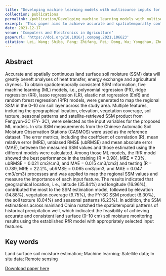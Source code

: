 ```yaml
---
title: "Developing machine learning models with multisource inputs for improved land surface soil moisture in China"
collection: publications
permalink: /publication/Developing machine learning models with multisource inputs for improved land surface soil moisture in China
excerpt: 'This paper aims to achieve accurate and spatiotemporally continuous land SSM coverage within the 0–10 cm soil layer by building and comparing models with fve frequently used ML techniques.'
date: 2021-12-17
venue: 'Computers and Electronics in Agriculture'
paperurl: 'https://doi.org/10.1016/j.compag.2021.106623'
citation: Lei, Wang; Shibo, Fang; Zhifang, Pei; Dong, Wu; Yongchao, Zhu; Wen, Zhuo. Developing machine learning models with multisource inputs for improved land surface soil moisture in China. Computers and Electronics in Agriculture, 2022, 192, 106623. 
---
```


## Abstract
Accurate and spatially continuous land surface soil moisture (SSM) data will greatly beneft analyses of heat
transfer, energy exchange and agricultural dryness. To obtain spatiotemporally consistent SSM information, five
machine learning (ML) models, i.e., polynomial regression (PR), ridge regression (RR), lasso regression (LR),
elastic net regression (EnR) and random forest regression (RfR) models, were generated to map the regional SSM
in the 0–10 cm soil layer across the study area. Multiple features, including the geographical location, elevation,
vegetation coverage, soil texture, seasonal patterns and satellite-retrieved SSM product from Fengyun-3C (FY-
3C), were selected as the input variables for the proposed ML models. In situ SSM measurements from the
Chinese Automatic Soil Moisture Observation Stations (CASMOS) were used as the reference dataset. The error
metrics, including the coeffcient of correlation (R), mean relative error (MRE), unbiased RMSE (ubRMSE) and
mean absolute error (MAE), between the measured SSM values and those estimated using the different models
were calculated. Among those ML models, the RfR model showed the best performance in the training (R =
0.981, MRE = 7.3%, ubRMSE = 0.021 cm3/cm3, and MAE = 0.015 cm3/cm3) and testing (R = 0.789, MRE =
22.2%, ubRMSE = 0.065 cm3/cm3, and MAE = 0.047 cm3/cm3) processes and was applied to map the regional
SSM values and measure the importance of each input feature. The results indicated that geographical location, i.
e., latitude (35.84%) and longitude (16.96%), contributed the most to the SSM estimation model, followed by
elevation (14.88%), vegetation coverage (9.75%), the FY-3C SSM product (8.30%), the soil texture (8.04%) and
seasonal patterns (6.23%). In addition, the SSM estimations across mainland China matched the spatiotemporal
patterns of historical precipitation well, which indicated the feasibility of achieving accurate and consistent land
surface (0–10 cm) soil moisture monitoring results using the established RfR model with appropriately selected
input features.

## Key words
Land surface soil moisture estimation; Machine learning; Satellite data; In situ data; Remote sensing

[Download paper here](https://wenzhuo727.github.io/wen/files/CEA2022.pdf)



